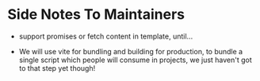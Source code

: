 # Side Notes To Maintainers

- support promises or fetch content in template, until...

- We will use vite for bundling and building for production, to bundle a single script which people will consume in projects, we just haven't got to that step yet though!
